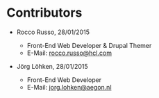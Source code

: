 Contributors
============================================

* Rocco Russo, 28/01/2015
	* Front-End Web Developer & Drupal Themer
	* E-Mail: rocco.russo@hcl.com

* Jörg Löhken, 28/01/2015

	* Front-End Web Developer
	* E-Mail: jorg.lohken@aegon.nl
